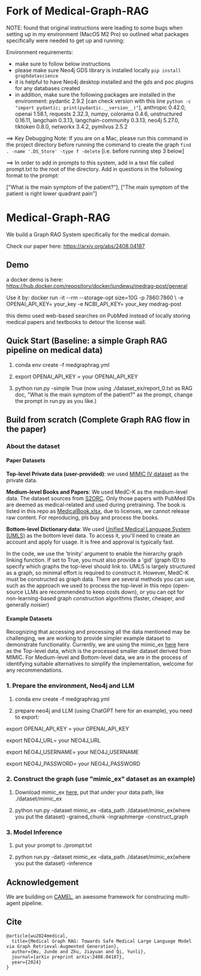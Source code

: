 # Fork of Medical-Graph-RAG

NOTE: found that original instructions were leading to some bugs when setting up in my environment (MacOS M2 Pro) so outlined what packages specifically were needed to get up and running:

Environment requirements:

* make sure to follow below instructions
* please make sure Neo4j GDS library is installed locally `pip install graphdatascience`
* it is helpful to have Neo4j desktop installed and the gds and poc plugins for any databases created
* in addition, make sure the following packages are installed in the environment:
pydantic 2.9.2 [can check version with this line `python -c "import pydantic; print(pydantic.__version__)"`],
anthropic 0.42.0,
openai 1.58.1,
requests 2.32.3,
numpy,
colorama 0.4.6,
unstructured 0.16.11,
langchain 0.3.13,
langchain-community 0.3.13,
neo4j 5.27.0,
tiktoken 0.8.0,
networkx 3.4.2,
pymilvus 2.5.2

==> Key Debugging Note: If you are on a Mac, please run this command in the project directory before running the command to create the graph `find . -name '.DS_Store' -type f -delete` [i.e. before running step 3 below]

==> In order to add in prompts to this system, add in a text file called prompt.txt to the root of the directory. Add in questions in the following format to the prompt:

["What is the main symptom of the patient?"], ["The main symptom of the patient is right lower quadrant pain"]

# Medical-Graph-RAG
We build a Graph RAG System specifically for the medical domain.

Check our paper here: https://arxiv.org/abs/2408.04187

## Demo
a docker demo is here: https://hub.docker.com/repository/docker/jundewu/medrag-post/general
 
Use it by: docker run -it --rm --storage-opt size=10G -p 7860:7860 \ -e OPENAI_API_KEY= your_key -e NCBI_API_KEY= your_key medrag-post

this demo used web-based searches on PubMed instead of locally storing medical papers and textbooks to detour the license wall.

## Quick Start (Baseline: a simple Graph RAG pipeline on medical data)
1. conda env create -f medgraphrag.yml

2. export OPENAI_API_KEY = your OPENAI_API_KEY

3. python run.py -simple True (now using ./dataset_ex/report_0.txt as RAG doc, "What is the main symptom of the patient?" as the prompt, change the prompt in run.py as you like.)

## Build from scratch (Complete Graph RAG flow in the paper)

### About the dataset
#### Paper Datasets
**Top-level Private data (user-provided)**: we used [MIMIC IV dataset](https://physionet.org/content/mimiciv/3.0/) as the private data.

**Medium-level Books and Papers**: We used MedC-K as the medium-level data. The dataset sources from [S2ORC](https://github.com/allenai/s2orc). Only those papers with PubMed IDs are deemed as medical-related and used during pretraining. The book is listed in this repo as [MedicalBook.xlsx](https://github.com/MedicineToken/Medical-Graph-RAG/blob/main/MedicalBook.xlsx), due to licenses, we cannot release raw content. For reproducing, pls buy and process the books.

**Bottom-level Dictionary data**: We used [Unified Medical Language System (UMLS)](https://www.nlm.nih.gov/research/umls/index.html) as the bottom level data. To access it, you'll need to create an account and apply for usage. It is free and approval is typically fast.

In the code, we use the 'trinity' argument to enable the hierarchy graph linking function. If set to True, you must also provide a 'gid' (graph ID) to specify which graphs the top-level should link to. UMLS is largely structured as a graph, so minimal effort is required to construct it. However, MedC-K must be constructed as graph data. There are several methods you can use, such as the approach we used to process the top-level in this repo (open-source LLMs are recommended to keep costs down), or you can opt for non-learning-based graph construction algorithms (faster, cheaper, and generally noisier)

#### Example Datasets
Recognizing that accessing and processing all the data mentioned may be challenging, we are working to provide simpler example dataset to demonstrate functionality. Currently, we are using the mimic_ex [here](https://huggingface.co/datasets/Morson/mimic_ex) here as the Top-level data, which is the processed smaller dataset derived from MIMIC. For Medium-level and Bottom-level data, we are in the process of identifying suitable alternatives to simplify the implementation, welcome for any recommendations.

### 1. Prepare the environment, Neo4j and LLM
1. conda env create -f medgraphrag.yml


2. prepare neo4j and LLM (using ChatGPT here for an example), you need to export:

export OPENAI_API_KEY = your OPENAI_API_KEY

export NEO4J_URL= your NEO4J_URL

export NEO4J_USERNAME= your NEO4J_USERNAME

export NEO4J_PASSWORD= your NEO4J_PASSWORD

### 2. Construct the graph (use "mimic_ex" dataset as an example)
1. Download mimic_ex [here](https://huggingface.co/datasets/Morson/mimic_ex), put that under your data path, like ./dataset/mimic_ex

2. python run.py -dataset mimic_ex -data_path ./dataset/mimic_ex(where you put the dataset) -grained_chunk -ingraphmerge -construct_graph

### 3. Model Inference
1. put your prompt to ./prompt.txt

2. python run.py -dataset mimic_ex -data_path ./dataset/mimic_ex(where you put the dataset) -inference

## Acknowledgement
We are building on [CAMEL](https://github.com/camel-ai/camel), an awesome framework for construcing multi-agent pipeline.

## Cite
~~~
@article{wu2024medical,
  title={Medical Graph RAG: Towards Safe Medical Large Language Model via Graph Retrieval-Augmented Generation},
  author={Wu, Junde and Zhu, Jiayuan and Qi, Yunli},
  journal={arXiv preprint arXiv:2408.04187},
  year={2024}
}
~~~
